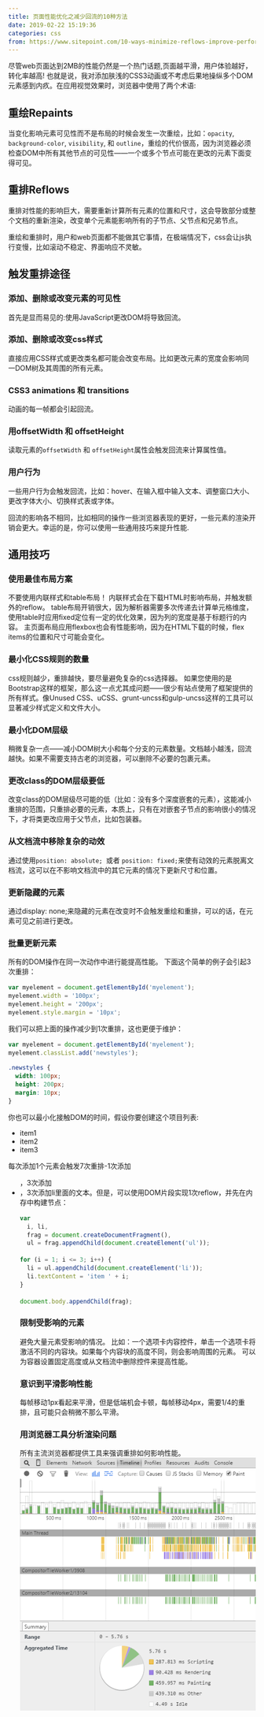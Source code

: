 ```yaml
---
title: 页面性能优化之减少回流的10种方法
date: 2019-02-22 15:19:36
categories: css
from: https://www.sitepoint.com/10-ways-minimize-reflows-improve-performance/
---
```


尽管web页面达到2MB的性能仍然是一个热门话题,页面越平滑，用户体验越好，转化率越高!
也就是说，我对添加肤浅的CSS3动画或不考虑后果地操纵多个DOM元素感到内疚。在应用视觉效果时，浏览器中使用了两个术语:

## 重绘Repaints
当变化影响元素可见性而不是布局的时候会发生一次重绘，比如：`opacity`, `background-color`, `visibility`, 和 `outline`，重绘的代价很高，因为浏览器必须检查DOM中所有其他节点的可见性——一个或多个节点可能在更改的元素下面变得可见。

## 重排Reflows
重排对性能的影响巨大，需要重新计算所有元素的位置和尺寸，这会导致部分或整个文档的重新渲染，改变单个元素能影响所有的子节点、父节点和兄弟节点。

重绘和重排时，用户和web页面都不能做其它事情，在极端情况下，css会让js执行变慢，比如滚动不稳定、界面响应不灵敏。

## 触发重排途径
### 添加、删除或改变元素的可见性
首先是显而易见的:使用JavaScript更改DOM将导致回流。

### 添加、删除或改变css样式
直接应用CSS样式或更改类名都可能会改变布局。比如更改元素的宽度会影响同一DOM树及其周围的所有元素。

### CSS3 animations 和 transitions
动画的每一帧都会引起回流。

### 用offsetWidth 和 offsetHeight
读取元素的`offsetWidth` 和 `offsetHeight`属性会触发回流来计算属性值。

### 用户行为
一些用户行为会触发回流，比如：hover、在输入框中输入文本、调整窗口大小、更改字体大小、切换样式表或字体。

回流的影响各不相同，比如相同的操作一些浏览器表现的更好，一些元素的渲染开销会更大。幸运的是，你可以使用一些通用技巧来提升性能.

## 通用技巧
### 使用最佳布局方案
不要使用内联样式和table布局！
内联样式会在下载HTML时影响布局，并触发额外的reflow。
table布局开销很大，因为解析器需要多次传递去计算单元格维度，使用table时应用fixed定位有一定的优化效果，因为列的宽度是基于标题行的内容。
主页面布局应用flexbox也会有性能影响，因为在HTML下载的时候，flex items的位置和尺寸可能会变化。

### 最小化CSS规则的数量
css规则越少，重排越快，要尽量避免复杂的css选择器。
如果您使用的是Bootstrap这样的框架，那么这一点尤其成问题——很少有站点使用了框架提供的所有样式。像Unused CSS、uCSS、grunt-uncss和gulp-uncss这样的工具可以显著减少样式定义和文件大小。

### 最小化DOM层级
稍微复杂一点——减小DOM树大小和每个分支的元素数量。文档越小越浅，回流越快。如果不需要支持古老的浏览器，可以删除不必要的包裹元素。

### 更改class的DOM层级要低
改变class的DOM层级尽可能的低（比如：没有多个深度嵌套的元素），这能减小重排的范围，只重排必要的元素，本质上，只有在对嵌套子节点的影响很小的情况下，才将类更改应用于父节点，比如包装器。

### 从文档流中移除复杂的动效
通过使用`position: absolute; `或者 `position: fixed;`来使有动效的元素脱离文档流，这可以在不影响文档流中的其它元素的情况下更新尺寸和位置。

### 更新隐藏的元素
通过display: none;来隐藏的元素在改变时不会触发重绘和重排，可以的话，在元素可见之前进行更改。

### 批量更新元素
所有的DOM操作在同一次动作中进行能提高性能。
下面这个简单的例子会引起3次重排：

```javascript
var myelement = document.getElementById('myelement');
myelement.width = '100px';
myelement.height = '200px';
myelement.style.margin = '10px';
```

我们可以把上面的操作减少到1次重排，这也更便于维护：

```javascript
var myelement = document.getElementById('myelement');
myelement.classList.add('newstyles');
```

```css
.newstyles {
  width: 100px;
  height: 200px;
  margin: 10px;
}
```

你也可以最小化接触DOM的时间，假设你要创建这个项目列表:

- item1
- item2
- item3

每次添加1个元素会触发7次重排-1次添加<ul>，3次添加<li>，3次添加li里面的文本。但是，可以使用DOM片段实现1次reflow，并先在内存中构建节点：

```javascript
var
  i, li,
  frag = document.createDocumentFragment(),
  ul = frag.appendChild(document.createElement('ul'));

for (i = 1; i <= 3; i++) {
  li = ul.appendChild(document.createElement('li'));
  li.textContent = 'item ' + i;
}

document.body.appendChild(frag);
```

### 限制受影响的元素
避免大量元素受影响的情况。
比如：一个选项卡内容控件，单击一个选项卡将激活不同的内容块。如果每个内容块的高度不同，则会影响周围的元素。
可以为容器设置固定高度或从文档流中删除控件来提高性能。

### 意识到平滑影响性能
每帧移动1px看起来平滑，但是低端机会卡顿，每帧移动4px，需要1/4的重排，且可能只会稍微不那么平滑。

### 用浏览器工具分析渲染问题
所有主流浏览器都提供工具来强调重排如何影响性能。
![timeline](../images/2019/timeline.png)
